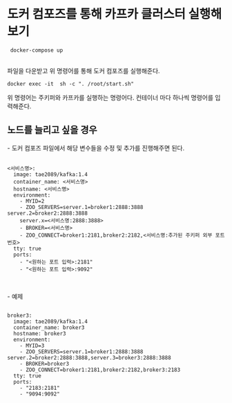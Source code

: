 <h1>도커 컴포즈를 통해 카프카 클러스터 실행해보기</h1>
<pre>
<code> docker-compose up
</code>
</pre>
파일을 다운받고 위 명령어를 통해 도커 컴포즈를 실행해준다.

<pre><code>docker exec -it <broker명> sh -c ". /root/start.sh" </code></pre>
위 명령어는 주키퍼와 카프카를 실행하는 명령어다. 컨테이너 마다 하나씩 명령어를 입력해준다.

<h2>노드를 늘리고 싶을 경우</h2>
- 도커 컴포즈 파일에서 해당 변수들을 수정 및 추가를 진행해주면 된다.
<pre><code>
<서비스명>:
  image: tae2089/kafka:1.4
  container_name: <서비스명>
  hostname: <서비스명>
  environment:
    - MYID=2
    - ZOO_SERVERS=server.1=broker1:2888:3888 server.2=broker2:2888:3888
    server.x=<서비스명:2888:3888>
    - BROKER=<서비스명>
    - ZOO_CONNECT=broker1:2181,broker2:2182,<서비스명:추가된 주키퍼 외부 포트 번호>
  tty: true
  ports:
    - "<원하는 포트 입력>:2181"
    - "<원하는 포트 입력>:9092"
 </code></pre>
<br>
- 예제
<pre><code>
broker3:
  image: tae2089/kafka:1.4
  container_name: broker3
  hostname: broker3
  environment:
    - MYID=3
    - ZOO_SERVERS=server.1=broker1:2888:3888 server.2=broker2:2888:3888,server.3=broker3:2888:3888
    - BROKER=broker3
    - ZOO_CONNECT=broker1:2181,broker2:2182,broker3:2183
  tty: true
  ports:
    - "2183:2181"
    - "9094:9092"
 </code></pre>
